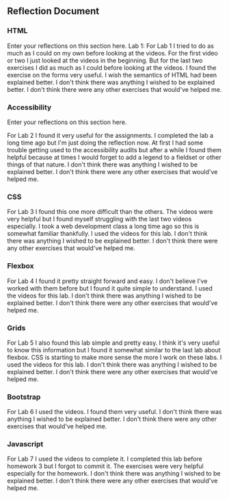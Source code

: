 ## Reflection Document

### HTML

Enter your reflections on this section here.
Lab 1:
For Lab 1 I tried to do as much as I could on my own before looking at the videos. For the first video or two I just looked at the videos in the beginning.
But for the last two exercises I did as much as I could before looking at the videos. I found the exercise on the forms very useful. I wish the semantics of HTML had been explained better. I don't think there was anything I wished to be explained better. I don't think there were any other exercises that would've helped me.

### Accessibility

Enter your reflections on this section here.

For Lab 2 I found it very useful for the assignments. I completed the lab a long time ago but I'm just doing the reflection now. At first I had some trouble getting used to the accessibility audits but after a while I found them helpful because at times I would forget to add a legend to a fieldset or other things of that nature. I don't think there was anything I wished to be explained better. I don't think there were any other exercises that would've helped me.

### CSS

For Lab 3 I found this one more difficult than the others. The videos were very helpful but I found myself struggling with the last two videos especially. I took a web development class a long time ago so this is somewhat familiar thankfully. I used the videos for this lab. I don't think there was anything I wished to be explained better. I don't think there were any other exercises that would've helped me.

### Flexbox

For Lab 4 I found it pretty straight forward and easy. I don't believe I've worked with them before but I found it quite simple to understand. I used the videos for this lab. I don't think there was anything I wished to be explained better. I don't think there were any other exercises that would've helped me.

### Grids

For Lab 5 I also found this lab simple and pretty easy. I think it's very useful to know this information but I found it somewhat similar to the last lab about flexbox. CSS is starting to make more sense the more I work on these labs. I used the videos for this lab. I don't think there was anything I wished to be explained better. I don't think there were any other exercises that would've helped me.

### Bootstrap

For Lab 6 I used the videos. I found them very useful. I don't think there was anything I wished to be explained better. I don't think there were any other exercises that would've helped me.

### Javascript

For Lab 7 I used the videos to complete it. I completed this lab before homework 3 but I forgot to commit it. The exercises were very helpful especially for the homework. I don't think there was anything I wished to be explained better. I don't think there were any other exercises that would've helped me.
